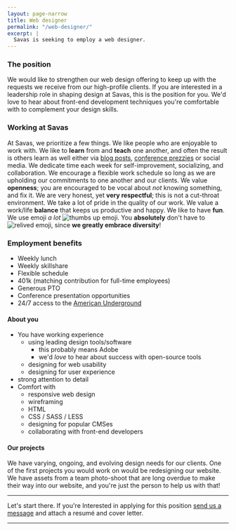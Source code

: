 ```yaml
---
layout: page-narrow
title: Web designer 
permalink: "/web-designer/"
excerpt: | 
  Savas is seeking to employ a web designer.
---
```


### The position
We would like to strengthen our web design offering to keep up with the 
requests we receive from our high-profile clients. If you are interested in a 
leadership role in shaping design at Savas, this is the position for you. We'd 
love to hear about front-end development techniques you're comfortable with to complement
your design skills.

### Working at Savas 
At Savas, we prioritize a few things. We like people who are enjoyable to work 
with. We like to **learn** from and **teach** one another, and often the result is others
 learn as well either via [blog posts](/news), 
 [conference prezzies](http://chrisarusso.github.io/asheville.html#/) or social media.
We dedicate time each week for self-improvement, socializing, and collaboration. 
We encourage a flexible work schedule
so long as we are upholding our commitments to one another and our clients. We 
value **openness**; you are encouraged to be vocal about _not_ knowing something,
and fix it. We are very honest, yet **very respectful**; this is not a cut-throat 
environment.
We take a lot of pride in the quality of our work. We value a work/life **balance** 
that keeps us productive and happy. We like to have **fun**.
We use emoji _a lot_ 
<img src="http://www.emoji-cheat-sheet.com/graphics/emojis/thumbsup.png" alt="thumbs up emoji" class="emoji">. 
You **absolutely** don't have to <img src="http://www.emoji-cheat-sheet.com/graphics/emojis/relieved.png" alt="relived emoji" class="emoji">,
since **we greatly embrace diversity**! 

### Employment benefits 
+ Weekly lunch 
+ Weekly skillshare 
+ Flexible schedule 
+ 401k (matching contribution for full-time employees)
+ Generous PTO
+ Conference presentation opportunities
+ 24/7 access to the [American Underground](http://americanunderground.com/) 

#### About you
+ You have working experience 
  + using leading design tools/software
    + this probably means Adobe
    + we'd *love* to hear about success with open-source tools 
  + designing for web usability
  + designing for user experience 
+ strong attention to detail
+ Comfort with
  + responsive web design
  + wireframing 
  + HTML 
  + CSS / SASS / LESS
  + designing for popular CMSes 
  + collaborating with front-end developers

#### Our projects
We have varying, ongoing, and evolving design needs for our clients. One of the 
first projects you would work on would be redesigning our website. We have 
assets from a team photo-shoot that are long overdue to make their way into
our website, and you're just the person to help us with that!
 
--- 
  
Let's start there. 
If you're Interested in applying for this position 
<a href="/contact">send us a message</a> and attach a resumé and cover letter.

---
